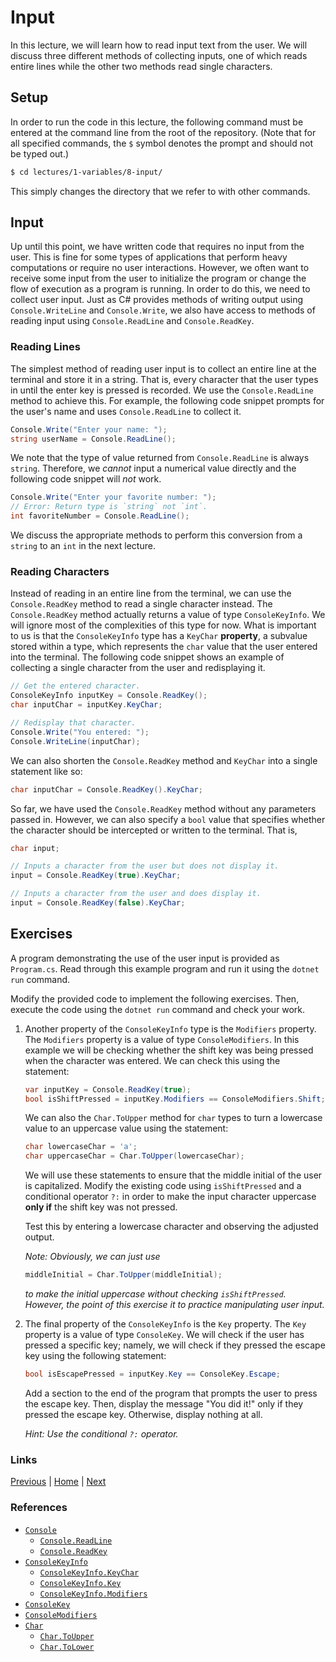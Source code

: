 # Input

In this lecture, we will learn how to read input text from the user. We will discuss three different methods of collecting inputs, one of which reads entire lines while the other two methods read single characters.

## Setup

In order to run the code in this lecture, the following command must be entered at the command line from the root of the repository. (Note that for all specified commands, the `$` symbol denotes the prompt and should not be typed out.)

```bash
$ cd lectures/1-variables/8-input/
```

This simply changes the directory that we refer to with other commands.

## Input

Up until this point, we have written code that requires no input from the user. This is fine for some types of applications that perform heavy computations or require no user interactions. However, we often want to receive some input from the user to initialize the program or change the flow of execution as a program is running. In order to do this, we need to collect user input. Just as C# provides methods of writing output using `Console.WriteLine` and `Console.Write`, we also have access to methods of reading input using `Console.ReadLine` and `Console.ReadKey`.

### Reading Lines

The simplest method of reading user input is to collect an entire line at the terminal and store it in a string. That is, every character that the user types in until the enter key is pressed is recorded. We use the `Console.ReadLine` method to achieve this. For example, the following code snippet prompts for the user's name and uses `Console.ReadLine` to collect it.

```csharp
Console.Write("Enter your name: ");
string userName = Console.ReadLine();
```

We note that the type of value returned from `Console.ReadLine` is always `string`. Therefore, we *cannot* input a numerical value directly and the following code snippet will *not* work.

```csharp
Console.Write("Enter your favorite number: ");
// Error: Return type is `string` not `int`.
int favoriteNumber = Console.ReadLine();      
```

We discuss the appropriate methods to perform this conversion from a `string` to an `int` in the next lecture.

### Reading Characters

Instead of reading in an entire line from the terminal, we can use the `Console.ReadKey` method to read a single character instead. The `Console.ReadKey` method actually returns a value of type `ConsoleKeyInfo`. We will ignore most of the complexities of this type for now. What is important to us is that the `ConsoleKeyInfo` type has a `KeyChar` **property**, a subvalue stored within a type, which represents the `char` value that the user entered into the terminal. The following code snippet shows an example of collecting a single character from the user and redisplaying it.

```csharp
// Get the entered character.
ConsoleKeyInfo inputKey = Console.ReadKey();
char inputChar = inputKey.KeyChar;

// Redisplay that character.
Console.Write("You entered: ");
Console.WriteLine(inputChar);
```

We can also shorten the `Console.ReadKey` method and `KeyChar` into a single statement like so:

```csharp
char inputChar = Console.ReadKey().KeyChar;
```

So far, we have used the `Console.ReadKey` method without any parameters passed in. However, we can also specify a `bool` value that specifies whether the character should be intercepted or written to the terminal. That is,

```csharp
char input;

// Inputs a character from the user but does not display it.
input = Console.ReadKey(true).KeyChar;

// Inputs a character from the user and does display it. 
input = Console.ReadKey(false).KeyChar;
```

## Exercises

A program demonstrating the use of the user input is provided as `Program.cs`. Read through this example program and run it using the `dotnet run` command.

Modify the provided code to implement the following exercises. Then, execute the code using the `dotnet run` command and check your work.

1. Another property of the `ConsoleKeyInfo` type is the `Modifiers` property. The `Modifiers` property is a value of type `ConsoleModifiers`. In this example we will be checking whether the shift key was being pressed when the character was entered. We can check this using the statement:
    ```csharp
    var inputKey = Console.ReadKey(true);
    bool isShiftPressed = inputKey.Modifiers == ConsoleModifiers.Shift;
    ```
    We can also the `Char.ToUpper` method for `char` types to turn a lowercase value to an uppercase value using the statement:
    ```csharp
    char lowercaseChar = 'a';
    char uppercaseChar = Char.ToUpper(lowercaseChar);
    ```
    We will use these statements to ensure that the middle initial of the user is capitalized. Modify the existing code using `isShiftPressed` and a conditional operator `?:` in order to make the input character uppercase **only if** the shift key was not pressed.

    Test this by entering a lowercase character and observing the adjusted output.

    *Note: Obviously, we can just use*
    ```csharp
    middleInitial = Char.ToUpper(middleInitial);
    ```
    *to make the initial uppercase without checking `isShiftPressed`. However, the point of this exercise it to practice manipulating user input.*
2. The final property of the `ConsoleKeyInfo` is the `Key` property. The `Key` property is a value of type `ConsoleKey`. We will check if the user has pressed a specific key; namely, we will check if they pressed the escape key using the following statement:
    ```csharp
    bool isEscapePressed = inputKey.Key == ConsoleKey.Escape;
    ```
    Add a section to the end of the program that prompts the user to press the escape key. Then, display the message "You did it!" only if they pressed the escape key. Otherwise, display nothing at all.

    *Hint: Use the conditional `?:` operator.*

### Links
[Previous](../7-math/) |
[Home](../../../readme.md) |
[Next](../9-conversion/)

### References
- [`Console`](https://docs.microsoft.com/en-us/dotnet/api/system.console)
  - [`Console.ReadLine`](https://docs.microsoft.com/en-us/dotnet/api/system.console.readline)
  - [`Console.ReadKey`](https://docs.microsoft.com/en-us/dotnet/api/system.console.readkey)
- [`ConsoleKeyInfo`](https://docs.microsoft.com/en-us/dotnet/api/system.consolekeyinfo)
  - [`ConsoleKeyInfo.KeyChar`](https://docs.microsoft.com/en-us/dotnet/api/system.consolekeyinfo.keychar)
  - [`ConsoleKeyInfo.Key`](https://docs.microsoft.com/en-us/dotnet/api/system.consolekeyinfo.key)
  - [`ConsoleKeyInfo.Modifiers`](https://docs.microsoft.com/en-us/dotnet/api/system.consolekeyinfo.modifiers)
- [`ConsoleKey`](https://docs.microsoft.com/en-us/dotnet/api/system.consolekey)
- [`ConsoleModifiers`](https://docs.microsoft.com/en-us/dotnet/api/system.consolemodifiers)
- [`Char`](https://docs.microsoft.com/en-us/dotnet/api/system.char)
  - [`Char.ToUpper`](https://docs.microsoft.com/en-us/dotnet/api/system.char.toupper)
  - [`Char.ToLower`](https://docs.microsoft.com/en-us/dotnet/api/system.char.tolower)